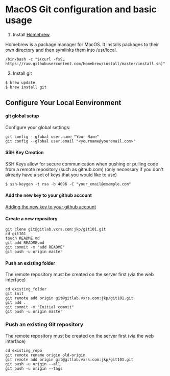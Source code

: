 # MacOS Git configuration and basic usage

1) Install [Homebrew](https://brew.sh)

Homebrew is a package manager for MacOS.  It installs packages to their own directory and then symlinks them into /usr/local. 

```
/bin/bash -c "$(curl -fsSL https://raw.githubusercontent.com/Homebrew/install/master/install.sh)"
```

2) Install git 
```
$ brew update
$ brew install git
```

## Configure Your Local Eenvironment

#### git global setup
Configure your global settings:

```
git config --global user.name "Your Name"
git config --global user.email "<yourname@youremail.com>"
```

#### SSH Key Creation 
SSH Keys allow for secure communication when pushing or pulling code from a remote repository (such as github.com)
  (only necessary if you don't already have a set of keys that you would like to use)

```
$ ssh-keygen -t rsa -b 4096 -C "your_email@example.com"
```
#### Add the new key to your github account
[Adding the new key to your github account](https://help.github.com/en/github/authenticating-to-github/adding-a-new-ssh-key-to-your-github-account)

#### Create a new repository

```
git clone git@gitlab.vxrs.com:jkp/git101.git
cd git101
touch README.md
git add README.md
git commit -m "add README"
git push -u origin master
```

#### Push an existing folder
The remote repository must be created on the server first (via the web interface)

```
cd existing_folder
git init
git remote add origin git@gitlab.vxrs.com:jkp/git101.git
git add .
git commit -m "Initial commit"
git push -u origin master
```

### Push an existing Git repository
The remote repository must be created on the server first (via the web interface)

```
cd existing_repo
git remote rename origin old-origin
git remote add origin git@gitlab.vxrs.com:jkp/git101.git
git push -u origin --all
git push -u origin --tags
```
